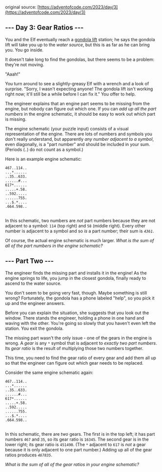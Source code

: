 original source: [https://adventofcode.com/2023/day/3](https://adventofcode.com/2023/day/3)
## --- Day 3: Gear Ratios ---
You and the Elf eventually reach a [gondola lift](https://en.wikipedia.org/wiki/Gondola_lift) station; he says the gondola lift will take you up to the <em>water source</em>, but this is as far as he can bring you. You go inside.

It doesn't take long to find the gondolas, but there seems to be a problem: they're not moving.

"Aaah!"

You turn around to see a slightly-greasy Elf with a wrench and a look of surprise. "Sorry, I wasn't expecting anyone! The gondola lift isn't working right now; it'll still be a while before I can fix it." You offer to help.

The engineer explains that an engine part seems to be missing from the engine, but nobody can figure out which one. If you can <em>add up all the part numbers</em> in the engine schematic, it should be easy to work out which part is missing.

The engine schematic (your puzzle input) consists of a visual representation of the engine. There are lots of numbers and symbols you don't really understand, but apparently <em>any number adjacent to a symbol</em>, even diagonally, is a "part number" and should be included in your sum. (Periods (<code>.</code>) do not count as a symbol.)

Here is an example engine schematic:

<pre>
<code>467..114..
...*......
..35..633.
......#...
617*......
.....+.58.
..592.....
......755.
...$.*....
.664.598..
</code>
</pre>

In this schematic, two numbers are <em>not</em> part numbers because they are not adjacent to a symbol: <code>114</code> (top right) and <code>58</code> (middle right). Every other number is adjacent to a symbol and so <em>is</em> a part number; their sum is <code><em>4361</em></code>.

Of course, the actual engine schematic is much larger. <em>What is the sum of all of the part numbers in the engine schematic?</em>


## --- Part Two ---
The engineer finds the missing part and installs it in the engine! As the engine springs to life, you jump in the closest gondola, finally ready to ascend to the water source.

You don't seem to be going very fast, though. Maybe something is still wrong? Fortunately, the gondola has a phone labeled "help", so you pick it up and the engineer answers.

Before you can explain the situation, she suggests that you look out the window. There stands the engineer, holding a phone in one hand and waving with the other. You're going so slowly that you haven't even left the station. You exit the gondola.

The missing part wasn't the only issue - one of the gears in the engine is wrong. A <em>gear</em> is any <code>*</code> symbol that is adjacent to <em>exactly two part numbers</em>. Its <em>gear ratio</em> is the result of multiplying those two numbers together.

This time, you need to find the gear ratio of every gear and add them all up so that the engineer can figure out which gear needs to be replaced.

Consider the same engine schematic again:

<pre>
<code>467..114..
...*......
..35..633.
......#...
617*......
.....+.58.
..592.....
......755.
...$.*....
.664.598..
</code>
</pre>

In this schematic, there are <em>two</em> gears. The first is in the top left; it has part numbers <code>467</code> and <code>35</code>, so its gear ratio is <code>16345</code>. The second gear is in the lower right; its gear ratio is <code>451490</code>. (The <code>*</code> adjacent to <code>617</code> is <em>not</em> a gear because it is only adjacent to one part number.) Adding up all of the gear ratios produces <code><em>467835</em></code>.

<em>What is the sum of all of the gear ratios in your engine schematic?</em>